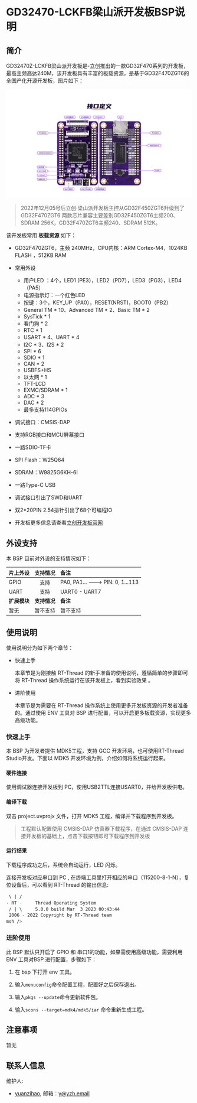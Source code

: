 # GD32470-LCKFB梁山派开发板BSP说明

## 简介

GD32470Z-LCKFB梁山派开发板是-立创推出的一款GD32F470系列的开发板，最高主频高达240M，该开发板具有丰富的板载资源，是基于GD32F470ZGT6的全国产化开源开发板，图片如下：

![board](figures/board.png)

> 2022年12月05号后立创·梁山派开发板主控从GD32F450ZGT6升级到了GD32F470ZGT6 两款芯片兼容主要差别GD32F450ZGT6主频200、SDRAM 256K，GD32F470ZGT6主频240、SDRAM 512K。

该开发板常用 **板载资源** 如下：

- GD32F470ZGT6，主频 240MHz，CPU内核：ARM Cortex-M4，1024KB FLASH ，512KB RAM 
- 常用外设
  
  - 用户LED ：4个，LED1 (PE3），LED2（PD7），LED3（PG3），LED4（PA5）
  - 电源指示灯：一个红色LED
  - 按键：3个，KEY_UP（PA0），RESET(NRST)，BOOT0（PB2）
  - General TM * 10、Advanced TM * 2、Basic TM * 2
  - SysTick * 1
  - 看门狗 * 2
  - RTC * 1
  - USART * 4、UART * 4
  - I2C * 3、I2S * 2
  - SPI * 6
  - SDIO * 1
  - CAN * 2
  - USBFS+HS
  - 以太网 * 1
  - TFT-LCD
  - EXMC/SDRAM * 1
  - ADC * 3
  - DAC * 2
  - 最多支持114GPIOs
- 调试接口：CMSIS-DAP
- 支持RGB接口和MCU屏幕接口
- 一路SDIO-TF卡
- SPI Flash：W25Q64
- SDRAM：W9825G6KH-6I
- 一路Type-C USB
- 调试接口引出了SWD和UART
- 双2*20PIN 2.54排针引出了68个可编程IO
- 开发板更多信息请查看[立创开发板官网](https://lckfb.com/)

## 外设支持

本 BSP 目前对外设的支持情况如下：

| **片上外设** | **支持情况** | **备注**                           |
|:-------- |:--------:|:-------------------------------- |
| GPIO     | 支持       | PA0, PA1... ---> PIN: 0, 1...113 |
| UART     | 支持       | UART0 - UART7                    |
| **扩展模块** | **支持情况** | **备注**                           |
| 暂无       | 暂不支持     | 暂不支持                             |

## 使用说明

使用说明分为如下两个章节：

- 快速上手
  
  本章节是为刚接触 RT-Thread 的新手准备的使用说明，遵循简单的步骤即可将 RT-Thread 操作系统运行在该开发板上，看到实验效果 。

- 进阶使用
  
  本章节是为需要在 RT-Thread 操作系统上使用更多开发板资源的开发者准备的。通过使用 ENV 工具对 BSP 进行配置，可以开启更多板载资源，实现更多高级功能。

### 快速上手

本 BSP 为开发者提供 MDK5工程，支持 GCC 开发环境，也可使用RT-Thread Studio开发。下面以 MDK5 开发环境为例，介绍如何将系统运行起来。

#### 硬件连接

使用调试器连接开发板到 PC，使用USB2TTL连接USART0，并给开发板供电。

#### 编译下载

双击 project.uvprojx 文件，打开 MDK5 工程，编译并下载程序到开发板。

> 工程默认配置使用 CMSIS-DAP 仿真器下载程序，在通过 CMSIS-DAP  连接开发板的基础上，点击下载按钮即可下载程序到开发板

#### 运行结果

下载程序成功之后，系统会自动运行，LED 闪烁。

连接开发板对应串口到 PC , 在终端工具里打开相应的串口（115200-8-1-N），复位设备后，可以看到 RT-Thread 的输出信息:

```bash
 \ | /
- RT -     Thread Operating System
 / | \     5.0.0 build Mar  3 2023 00:43:44
 2006 - 2022 Copyright by RT-Thread team
msh />
```

### 进阶使用

此 BSP 默认只开启了 GPIO 和 串口1的功能，如果需使用高级功能，需要利用 ENV 工具对BSP 进行配置，步骤如下：

1. 在 bsp 下打开 env 工具。

2. 输入`menuconfig`命令配置工程，配置好之后保存退出。

3. 输入`pkgs --update`命令更新软件包。

4. 输入`scons --target=mdk4/mdk5/iar` 命令重新生成工程。

## 注意事项

暂无

## 联系人信息

维护人:

- [yuanzihao](https://github.com/zihao-yuan/), 邮箱：<y@yzh.email>
